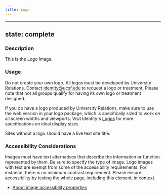 ```yaml
---
title: Logo
---
```


---
state: complete
---

### Description
This is the Logo Image.

### Usage
Do not create your own logo. All logos must be developed by University Relations. Contact <a href="mailto:identity@ucsf.edu">identity@ucsf.edu</a> to request a logo or treatment. Please note that not all groups qualify for having its own logo or treatment designed.

If you do have a logo produced by University Relations, make sure to use the web version in your logo package, which is specifically sized to work on all screen widths and viewports. Visit Identity's <a href="https://identity.ucsf.edu/brand-guide/logos">Logos</a> for more specifications on ideal display sizes.

Sites without a logo should have a live text site title.

### Accessibility Considerations
Images must have text alternatives that describe the information or function represented by them. Be sure to specify the type of image. Logo images with text are exempt from some of the accessibility requirements. For instance, there is no minimum contrast requirement. Please ensure accessibility by testing the whole page, including this element, in context.

* <a href="https://www.w3.org/WAI/tutorials/images/">About image accessibility properties</a>

<!-- ### SEO Considerations
This section is left intentionally blank and is for future consideration.

### Technical Considerations
Anything special technical-wise will be shared here. -->
